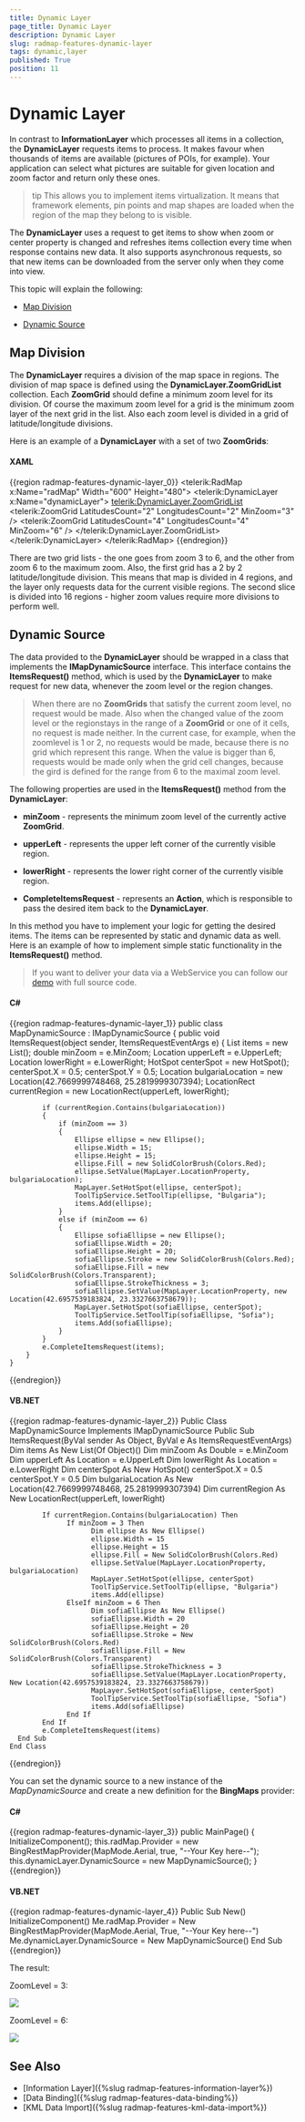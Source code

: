 ```yaml
---
title: Dynamic Layer
page_title: Dynamic Layer
description: Dynamic Layer
slug: radmap-features-dynamic-layer
tags: dynamic,layer
published: True
position: 11
---
```


# Dynamic Layer

In contrast to __InformationLayer__ which processes all items in a collection, the __DynamicLayer__ requests items to process. It makes favour when thousands of items are available (pictures of POIs, for example). Your application can select what pictures are suitable for given location and zoom factor and return only these ones.      

>tip This allows you to implement items virtualization. It means that framework elements, pin points and map shapes are loaded when the region of the map they belong to is visible.        

The __DynamicLayer__ uses a request to get items to show when zoom or center property is changed and refreshes items collection every time when response contains new data. It also supports asynchronous requests, so that new items can be downloaded from the server only when they come into view.      

This topic will explain the following:

* [Map Division](#map-division)

* [Dynamic Source](#dynamic-source)

## Map Division

The __DynamicLayer__ requires a division of the map space in regions. The division of map space is defined using the __DynamicLayer.ZoomGridList__ collection. Each __ZoomGrid__ should define a minimum zoom level for its division. Of course the maximum zoom level for a grid is the minimum zoom layer of the next grid in the list. Also each zoom level is divided in a grid of latitude/longitude divisions.        

Here is an example of a __DynamicLayer__ with a set of two __ZoomGrids__:        

#### __XAML__
{{region radmap-features-dynamic-layer_0}}
	<telerik:RadMap x:Name="radMap"
	                Width="600"
	                Height="480">
	    <telerik:DynamicLayer x:Name="dynamicLayer">
	        <telerik:DynamicLayer.ZoomGridList>
	            <telerik:ZoomGrid LatitudesCount="2"
	                                LongitudesCount="2"
	                                MinZoom="3" />
	            <telerik:ZoomGrid LatitudesCount="4"
	                                LongitudesCount="4"
	                                MinZoom="6" />
	        </telerik:DynamicLayer.ZoomGridList>
	    </telerik:DynamicLayer>
	</telerik:RadMap>
{{endregion}}

There are two grid lists - the one goes from zoom 3 to 6, and the other from zoom 6 to the maximum zoom. Also, the first grid has a 2 by 2 latitude/longitude division. This means that map is divided in 4 regions, and the layer only requests data for the current visible regions. The second slice is divided into 16 regions - higher zoom values require more divisions to perform well.        

## Dynamic Source

The data provided to the __DynamicLayer__ should be wrapped in a class that implements the __IMapDynamicSource__ interface. This interface contains the __ItemsRequest()__ method, which is used by the __DynamicLayer__ to make request for new data, whenever the zoom level or the region changes.        

>When there are no __ZoomGrids__ that satisfy the current zoom level, no request would be made. Also when the changed value of the zoom level or the regionstays in the range of a __ZoomGrid__ or one of it cells, no request is made neither. In the current case, for example, when the zoomlevel is 1 or 2, no requests would be made, because there is no grid which represent this range. When the value is bigger than 6, requests would be made only when the grid cell changes, because the gird is defined for the range from 6 to the maximal zoom level.          

The following properties are used in the __ItemsRequest()__ method from the __DynamicLayer__:        

* __minZoom__ - represents the minimum zoom level of the currently active __ZoomGrid__.            

* __upperLeft__ - represents the upper left corner of the currently visible region.            

* __lowerRight__ - represents the lower right corner of the currently visible region.            

* __CompleteItemsRequest__ - represents an __Action__, which is responsible to pass the desired item back to the __DynamicLayer__.            

In this method you have to implement your logic for getting the desired items. The items can be represented by static and dynamic data as well. Here is an example of how to implement simple static functionality in the __ItemsRequest()__ method.        

>If you want to deliver your data via a WebService you can follow our [demo](https://demos.telerik.com/silverlight/#Map/DynamicLayer) with full source code.          

#### __C#__
{{region radmap-features-dynamic-layer_1}}
	public class MapDynamicSource : IMapDynamicSource
    {
        public void ItemsRequest(object sender, ItemsRequestEventArgs e)
        {
            List<object> items = new List<object>();
            double minZoom = e.MinZoom;
            Location upperLeft = e.UpperLeft;
            Location lowerRight = e.LowerRight;
               HotSpot centerSpot = new HotSpot();
            centerSpot.X = 0.5;
            centerSpot.Y = 0.5;
            Location bulgariaLocation = new Location(42.7669999748468, 25.2819999307394);
            LocationRect currentRegion = new LocationRect(upperLeft, lowerRight);

            if (currentRegion.Contains(bulgariaLocation))
            {
                if (minZoom == 3)
                {
                    Ellipse ellipse = new Ellipse();
                    ellipse.Width = 15;
                    ellipse.Height = 15;
                    ellipse.Fill = new SolidColorBrush(Colors.Red);
                    ellipse.SetValue(MapLayer.LocationProperty, bulgariaLocation);
                    MapLayer.SetHotSpot(ellipse, centerSpot);
                    ToolTipService.SetToolTip(ellipse, "Bulgaria");
                    items.Add(ellipse);
                }
                else if (minZoom == 6)
                {
                    Ellipse sofiaEllipse = new Ellipse();
                    sofiaEllipse.Width = 20;
                    sofiaEllipse.Height = 20;
                    sofiaEllipse.Stroke = new SolidColorBrush(Colors.Red);
                    sofiaEllipse.Fill = new SolidColorBrush(Colors.Transparent);
                    sofiaEllipse.StrokeThickness = 3;
                    sofiaEllipse.SetValue(MapLayer.LocationProperty, new Location(42.6957539183824, 23.3327663758679));
                    MapLayer.SetHotSpot(sofiaEllipse, centerSpot);
                    ToolTipService.SetToolTip(sofiaEllipse, "Sofia");
                    items.Add(sofiaEllipse);
                }
            }
            e.CompleteItemsRequest(items);
        }
    }
{{endregion}}

#### __VB.NET__
{{region radmap-features-dynamic-layer_2}}
	Public Class MapDynamicSource
    Implements IMapDynamicSource
      Public Sub ItemsRequest(ByVal sender As Object, ByVal e As ItemsRequestEventArgs)
            Dim items As New List(Of Object)()
            Dim minZoom As Double = e.MinZoom
            Dim upperLeft As Location = e.UpperLeft
            Dim lowerRight As Location = e.LowerRight
               Dim centerSpot As New HotSpot()
            centerSpot.X = 0.5
            centerSpot.Y = 0.5
            Dim bulgariaLocation As New Location(42.7669999748468, 25.2819999307394)
            Dim currentRegion As New LocationRect(upperLeft, lowerRight)

            If currentRegion.Contains(bulgariaLocation) Then
                  If minZoom = 3 Then
                        Dim ellipse As New Ellipse()
                        ellipse.Width = 15
                        ellipse.Height = 15
                        ellipse.Fill = New SolidColorBrush(Colors.Red)
                        ellipse.SetValue(MapLayer.LocationProperty, bulgariaLocation)
                        MapLayer.SetHotSpot(ellipse, centerSpot)
                        ToolTipService.SetToolTip(ellipse, "Bulgaria")
                        items.Add(ellipse)
                  ElseIf minZoom = 6 Then
                        Dim sofiaEllipse As New Ellipse()
                        sofiaEllipse.Width = 20
                        sofiaEllipse.Height = 20
                        sofiaEllipse.Stroke = New SolidColorBrush(Colors.Red)
                        sofiaEllipse.Fill = New SolidColorBrush(Colors.Transparent)
                        sofiaEllipse.StrokeThickness = 3
                        sofiaEllipse.SetValue(MapLayer.LocationProperty, New Location(42.6957539183824, 23.3327663758679))
                        MapLayer.SetHotSpot(sofiaEllipse, centerSpot)
                        ToolTipService.SetToolTip(sofiaEllipse, "Sofia")
                        items.Add(sofiaEllipse)
                  End If
            End If
            e.CompleteItemsRequest(items)
      End Sub
	End Class
{{endregion}}

You can set the dynamic source to a new instance of the *MapDynamicSource* and create a new definition for the __BingMaps__ provider:        

#### __C#__
{{region radmap-features-dynamic-layer_3}}
	public MainPage()
	{
	  InitializeComponent();
	  this.radMap.Provider = new BingRestMapProvider(MapMode.Aerial, true, "--Your Key here--"); 
	  this.dynamicLayer.DynamicSource = new MapDynamicSource();
	}
{{endregion}}

#### __VB.NET__
{{region radmap-features-dynamic-layer_4}}
	Public Sub New()
		InitializeComponent()
		Me.radMap.Provider = New BingRestMapProvider(MapMode.Aerial, True, "--Your Key here--")
		Me.dynamicLayer.DynamicSource = New MapDynamicSource()
	End Sub
{{endregion}}

The result:

ZoomLevel = 3:

![](images/RadMap_Features_DynamicLayer_03.png.PNG)

ZoomLevel = 6:

![](images/RadMap_Features_DynamicLayer_06.png.PNG)

## See Also
 * [Information Layer]({%slug radmap-features-information-layer%})
 * [Data Binding]({%slug radmap-features-data-binding%})
 * [KML Data Import]({%slug radmap-features-kml-data-import%})